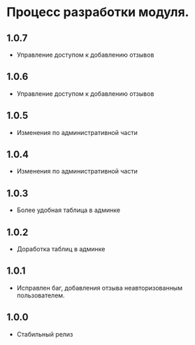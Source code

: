 Процесс разработки модуля.
==============
  
1.0.7
-----------------
  * Управление доступом к добавлению отзывов

1.0.6
-----------------
  * Управление доступом к добавлению отзывов

1.0.5
-----------------
  * Изменения по административной части

1.0.4
-----------------
  * Изменения по административной части

1.0.3
-----------------
  * Более удобная таблица в админке
  
1.0.2
-----------------
  * Доработка таблиц в админке
  
1.0.1
-----------------
  * Исправлен баг, добавления отзыва неавторизованным пользователем.
  
1.0.0
-----------------
  * Стабильный релиз